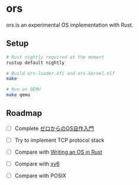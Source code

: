 # ors

ors is an experimental OS implementation with Rust.

## Setup

```bash
# Rust nightly required at the moment
rustup default nightly

# Build ors-loader.efi and ors-kernel.elf
make

# Run on QEMU
make qemu
```

## Roadmap

- [ ] Complete [ゼロからのOS自作入門](https://www.amazon.co.jp/gp/product/B08Z3MNR9)
- [ ] Try to implement TCP protocol stack
- [ ] Compare with [Writing an OS in Rust](https://os.phil-opp.com/)
- [ ] Compare with [xv6](https://github.com/mit-pdos/xv6-public)
- [ ] Compare with POSIX


